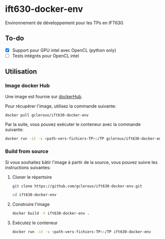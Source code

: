 # ift630-docker-env

Environnement de développement pour les TPs en IFT630.

## To-do

- [x] Support pour GPU intel avec OpenCL (python only)
- [ ] Tests intégrés pour OpenCL intel

## Utilisation

### Image docker Hub

Une image est fournie sur [dockerHub](https://hub.docker.com/repository/docker/gcleroux/ift630-docker-env/general).

Pour récupérer l'image, utilisez la commande suivante:

```bash
docker pull gcleroux/ift630-docker-env
```

Par la suite, vous pouvez exécuter le conteneur avec la commande suivante:

```bash
docker run -it -v <path-vers-fichiers-TP>:/TP gcleroux/ift630-docker-env
```

### Build from source

Si vous souhaitez bâtir l'image à partir de la source, vous pouvez suivre les
instructions suivantes:

1. Cloner le répertoire

   ```bash
   git clone https://github.com/gcleroux/ift630-docker-env.git
   ```

   ```bash
   cd ift630-docker-env
   ```

2. Construire l'image

   ```bash
   docker build -t ift630-docker-env .
   ```

3. Exécutez le conteneur

   ```bash
   docker run -it -v <path-vers-fichiers-TP>:/TP ift630-docker-env
   ```
